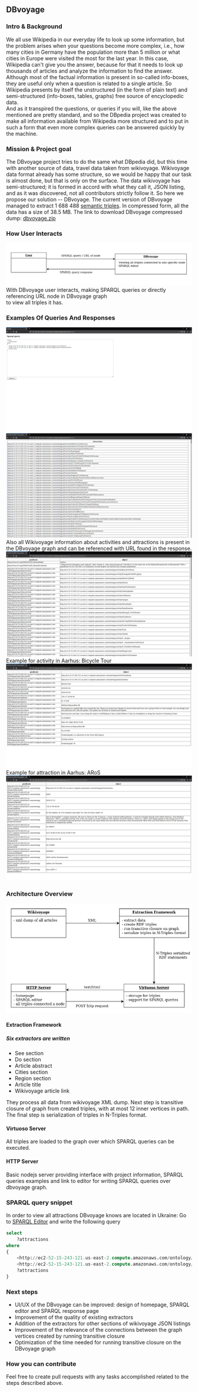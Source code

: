 ## DBvoyage

### Intro & Background
We all use Wikipedia in our everyday life to look up some information, but the problem 
arises when your questions become more complex, i.e., how many cities in Germany have 
the population more than 5 million or what cities in Europe were visited the most for the 
last year. In this case, Wikipedia can't give you the answer, because for that it 
needs to look up thousands of articles and analyze the information to find the answer.
Although most of the factual information is present in so-called info-boxes, they are useful
only when a question is related to a single article. So Wikipedia presents by itself the unstructured
(in the form of plain text) and semi-structured (info-boxes, tables, graphs) free source of encyclopedic data.  
And as it transpired the questions, or queries if you will, like the above mentioned are
pretty standard, and so the DBpedia project was created to make all information available from
Wikipedia more structured and to put in such a form that even more complex queries can
be answered quickly by the machine.  
### Mission & Project goal
The DBvoyage project tries to do the same what DBpedia did, but this time with
another source of data, travel data taken from wikivoyage. Wikivoyage data format already
has some structure, so we would be happy that our task is almost done, but that is only on
the surface. The data wikivoyage has semi-structured; it is formed in accord with
what they call it, JSON listing, and as it was discovered, not all contributors strictly follow it.
So here we propose our solution -- DBvoyage.
The current version of DBvoyage managed to extract
1 688 488 [semantic triples](https://en.wikipedia.org/wiki/Semantic_triple). 
In compressed form, all the data has a size of 38.5 MB.
The link to download DBvoyage compressed dump: [dbvoyage.zip](https://drive.google.com/uc?export=download&id=167jzm3NpXkNxOIAxloy8goYDmes5knIh)

### How User Interacts
![uset interaction](/images/interact.png)
With DBvoyage user interacts,
making SPARQL queries or directly referencing URL node in DBvoyage graph  
to view all triples it has.

### Examples Of Queries And Responses 
![query1](/images/query1.png)
![response1](/images/response1.png)
Also all Wikivoyage information about activities and attractions is present in the DBvoyage graph and can be referenced with URL found in the response.
![node_info](/images/url_node.png)
Example for activity in Aarhus: Bicycle Tour
![bicycle_tour](/images/aarhus_bicycle.png)
Example for attraction in Aarhus: ARoS
![aros](/images/aros.png)

### Architecture Overview
![description](/images/desc.png)

#### Extraction Framework
##### Six extractors are written

* See section
* Do section
* Article abstract
* Cities section
* Region section
* Article title
* Wikivoyage article link

They process all data from wikivoyage XML dump. Next step is transitive closure of
graph from created triples, with at most 12 inner vertices in path. The final step
is serialization of triples in N-Triples format.
#### Virtuoso Server
All triples are loaded to the graph over which SPARQL queries can be executed.
#### HTTP Server
Basic nodejs server providing interface with project information, SPARQL queries
examples and link to editor for writing SPARQL queries over dbvoyage graph.  
### SPARQL query snippet
In order to view all attractions DBvoyage knows are located in Ukraine:
Go to  [SPARQL Editor](http://ec2-52-15-243-121.us-east-2.compute.amazonaws.com/sparql)
and write the following query
```sql
select
    ?attractions
where
{
    <http://ec2-52-15-243-121.us-east-2.compute.amazonaws.com/ontology/article/Ukraine>
    <http://ec2-52-15-243-121.us-east-2.compute.amazonaws.com/ontology/property/hasAttraction>
    ?attractions
}
```

### Next steps
* UI/UX of the DBvoyage can be improved: design of homepage, SPARQL editor and SPARQL response page
* Improvement of the quality of existing extractors
* Addition of the extractors for other sections of wikivoyage JSON listings
* Improvement of the relevance of the connections between the graph vertices created by running transitive closure
* Optimization of the time needed for running transitive closure on the DBvoyage graph

### How you can contribute
Feel free to create pull requests with any tasks accomplished related to the steps described above.  